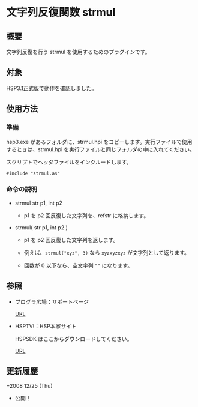 # 文字列反復関数 strmul



## 概要

文字列反復を行う strmul を使用するためのプラグインです。



## 対象

HSP3.1正式版で動作を確認しました。



## 使用方法
### 準備

hsp3.exe があるフォルダに、strmul.hpi をコピーします。実行ファイルで使用するときは、strmul.hpi を実行ファイルと同じフォルダの中に入れてください。


スクリプトでヘッダファイルをインクルードします。
```hsp
#include "strmul.as"

```


### 命令の説明

* strmul str p1, int p2

  * p1 を p2 回反復した文字列を、refstr に格納します。

* strmul( str p1, int p2 )

  * p1 を p2 回反復した文字列を返します。

  * 例えば、``strmul("xyz", 3)`` なら `xyzxyzxyz` が文字列として返ります。
  * 回数が 0 以下なら、空文字列 `""` になります。



## 参照

* プログラ広場：サポートページ

  [URL](http://prograpark.ninja-web.net/)



* HSPTV!：HSP本家サイト

  HSPSDK はここからダウンロードしてください。

  [URL](http://hsp.tv/)



## 更新履歴

−2008 12/25 (Thu)

* 公開！


